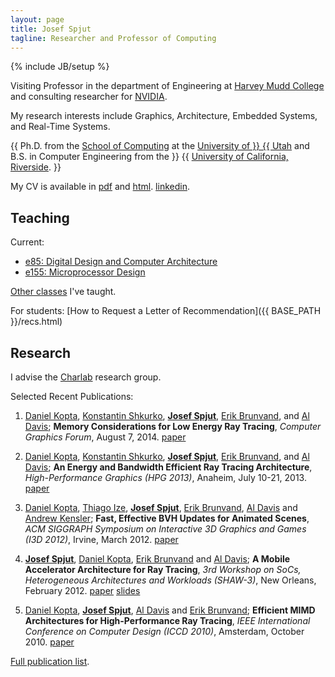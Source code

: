 ```yaml
---
layout: page
title: Josef Spjut
tagline: Researcher and Professor of Computing
---
```

{% include JB/setup %}

Visiting Professor in the department of Engineering at [Harvey
Mudd College][HMC] and consulting researcher for [NVIDIA][].

My research interests include Graphics, Architecture, Embedded
Systems, and Real-Time Systems. 

{{ Ph.D. from the [School of Computing][SoC] at the [University of }}
{{ Utah][UofU] and B.S. in Computer Engineering from the }}
{{ [University of California, Riverside][UCR]. }}

   [HMC]: http://hmc.edu
   [NVIDIA]: http://research.nvidia.com
   [SoC]: http://www.cs.utah.edu
   [UofU]: http://www.utah.edu
   [UCR]: http://ucr.edu

My CV is available in [pdf](files/cv.pdf) and [html](cv.html).
[linkedin](https://www.linkedin.com/in/josefspjut).

## Teaching

Current: 

* [e85: Digital Design and Computer Architecture](http://pages.hmc.edu/jspjut/class/f2014/e85)
* [e155: Microprocessor Design](http://pages.hmc.edu/jspjut/class/f2014/e155)

[Other classes](teaching.html) I've taught.

For students: [How to Request a Letter of Recommendation]({{ BASE_PATH }}/recs.html)

## Research

I advise the [Charlab](http://charlab.github.io/) research group.

Selected Recent Publications:

1. [Daniel Kopta][dk], [Konstantin Shkurko][ks], **[Josef Spjut][jbs]**,
[Erik Brunvand][elb], and [Al Davis][ald];
**Memory Considerations for Low Energy Ray Tracing**,
*Computer Graphics Forum*, August 7, 2014.
[paper](http://onlinelibrary.wiley.com/doi/10.1111/cgf.12458/abstract?systemMessage=Wiley+Online+Library+will+be+disrupted+9th+Aug+from+10-2+BST+for+essential+maintenance.+Pay+Per+View+will+be+unavailable+from+10-6+BST.)
1. [Daniel Kopta][dk], [Konstantin Shkurko][ks], **[Josef Spjut][jbs]**,
[Erik Brunvand][elb], and [Al Davis][ald];
**An Energy and Bandwidth Efficient Ray Tracing Architecture**,
*High-Performance Graphics (HPG 2013)*, Anaheim, July 10-21, 2013.
[paper](http://www.cs.utah.edu/~dkopta/papers/hwrt_hpg13.pdf)
1. [Daniel Kopta][dk], [Thiago Ize][ti], **[Josef Spjut][jbs]**, [Erik
  Brunvand][elb], [Al Davis][ald] and [Andrew Kensler][aek];
**Fast, Effective BVH Updates for Animated Scenes**,
*ACM SIGGRAPH Symposium on Interactive 3D Graphics and Games (I3D 2012)*, Irvine, March 2012.
[paper](http://www.cs.utah.edu/~thiago/papers/rotations.pdf)
1. **[Josef Spjut][jbs]**, [Daniel Kopta][dk], [Erik Brunvand][elb] and [Al Davis][ald];
**A Mobile Accelerator Architecture for Ray Tracing**,
*3rd Workshop on SoCs, Heterogeneous Architectures and Workloads (SHAW-3)*, New Orleans, February 2012. 
[paper](http://www.cs.utah.edu/~sjosef/papers/spjut-shaw12-final.pdf)
[slides](http://www.cs.utah.edu/~sjosef/slides/spjut-shaw12-slides.pdf)
1. [Daniel Kopta][dk], **[Josef Spjut][jbs]**, [Al Davis][ald] and [Erik Brunvand][elb];
**Efficient MIMD Architectures for High-Performance Ray Tracing**,
*IEEE International Conference on Computer Design (ICCD 2010)*, Amsterdam, October 2010.
[paper](http://www.cs.utah.edu/~dkopta/papers/hwrt_iccd10.pdf)

   [dk]: http://www.cs.utah.edu/~dkopta
   [ks]: http://www.cs.utah.edu/~kshkurko
   [jbs]: http://www3.hmc.edu/~jspjut
   [elb]: http://www.cs.utah.edu/~elb
   [ald]: http://www.cs.utah.edu/~ald
   [ti]: http://www.cs.utah.edu/~thiago
   [aek]: http://www.cs.utah.edu/~aek
   [dn]: http://david.nellans.org
   [shp]: http://www.cs.utah.edu/~pugsley
   [rb]: http://www.cs.utah.edu/~rajeev
   [sk]: http://vis.caltech.edu/~skellis
   [nc]: http://www.cs.utah.edu/~nil
   [sb]: http://graphics.stanford.edu/~boulos/research.htm
   [sp]: http://www.cs.utah.edu/~sparker

[Full publication list](research.html).
